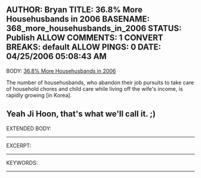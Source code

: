AUTHOR: Bryan
TITLE: 36.8% More Househusbands in 2006
BASENAME: 368_more_househusbands_in_2006
STATUS: Publish
ALLOW COMMENTS: 1
CONVERT BREAKS: __default__
ALLOW PINGS: 0
DATE: 04/25/2006 05:08:43 AM
-----
BODY:
<a title="No.1 경제포털 :: 매일경제" href="http://inews.mk.co.kr/CMS/eng/col/7334629_4137.php">36.8% More Househusbands in 2006</a>

The number of househusbands, who abandon their job pursuits to take care of household chores and child care while living off the wife's income, is rapidly growing [in Korea].

Yeah Ji Hoon, that's what we'll call it. ;)
-----
EXTENDED BODY:

-----
EXCERPT:

-----
KEYWORDS:

-----


